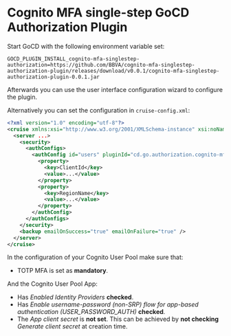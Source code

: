 # Cognito MFA single-step GoCD Authorization Plugin

Start GoCD with the following environment variable set:

```plain
GOCD_PLUGIN_INSTALL_cognito-mfa-singlestep-authorization=https://github.com/BBVA/cognito-mfa-singlestep-authorization-plugin/releases/download/v0.0.1/cognito-mfa-singlestep-authorization-plugin-0.0.1.jar
```

Afterwards you can use the user interface configuration wizard to configure the plugin.

Alternatively you can set the configuration in `cruise-config.xml`:

```xml
<?xml version="1.0" encoding="utf-8"?>
<cruise xmlns:xsi="http://www.w3.org/2001/XMLSchema-instance" xsi:noNamespaceSchemaLocation="cruise-config.xsd" schemaVersion="124">
  <server ...>
    <security>
      <authConfigs>
        <authConfig id="users" pluginId="cd.go.authorization.cognito-mfa-singlestep">
          <property>
            <key>ClientId</key>
            <value>...</value>
          </property>
          <property>
            <key>RegionName</key>
            <value>...</value>
          </property>
        </authConfig>
      </authConfigs>
    </security>
    <backup emailOnSuccess="true" emailOnFailure="true" />
  </server>
</cruise>
```

In the configuration of your Cognito User Pool make sure that:

- TOTP MFA is set as **mandatory**.

And the Cognito User Pool App:

- Has *Enabled Identity Providers* **checked**.
- Has *Enable username-password (non-SRP) flow for app-based authentication (USER_PASSWORD_AUTH)* **checked**.
- The *App client secret* is **not set**. This can be achieved by **not checking** *Generate client secret* at creation time.
